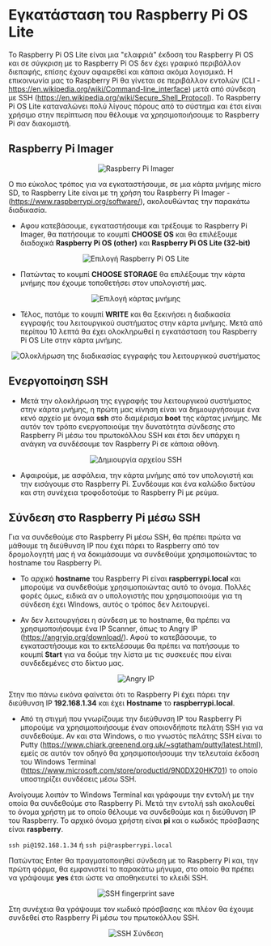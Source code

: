 # Εγκατάσταση του Raspberry Pi OS Lite

Το Raspberry Pi OS Lite είναι μια "ελαφριά" έκδοση του Raspberry Pi OS και σε σύγκριση με το Raspberry Pi OS δεν έχει γραφικό περιβάλλον διεπαφής, επίσης έχουν αφαιρεθεί και κάποια ακόμα λογισμικά. Η επικοινωνία μας το Raspberry Pi θα γίνεται σε περιβάλλον εντολών (CLI - https://en.wikipedia.org/wiki/Command-line_interface) μετά από σύνδεση με SSH (https://en.wikipedia.org/wiki/Secure_Shell_Protocol).
Το Raspberry Pi OS Lite καταναλώνει πολύ λίγους πόρους από το σύστημα και έτσι είναι χρήσιμο στην περίπτωση που θέλουμε να χρησιμοποιήσουμε το Raspberry Pi σαν διακομιστή. 

## Raspberry Pi Imager

<p align="center">
    <img src="images/imager.png" alt="Raspberry Pi Imager" />
</p>

Ο πιο εύκολος τρόπος για να εγκαταστήσουμε, σε μια κάρτα μνήμης micro SD, το Raspberry Lite είναι με τη χρήση του Raspberry Pi Imager - (https://www.raspberrypi.org/software/), ακολουθώντας την παρακάτω διαδικασία.

* Αφου κατεβάσουμε, εγκαταστήσουμε και τρέξουμε το Raspberry Pi Imager, θα πατήσουμε το κουμπί **CHOOSE OS** και θα επιλέξουμε διαδοχικά **Raspberry Pi OS (other)** και **Raspberry Pi OS Lite (32-bit)**

<p align="center">
    <img src="images/imager-select-os.png" alt="Επιλογή Raspberry Pi OS Lite" />
</p>

* Πατώντας το κουμπί **CHOOSE STORAGE** θα επιλέξουμε την κάρτα μνήμης που έχουμε τοποθετήσει στον υπολογιστή μας.

<p align="center">
    <img src="images/imager-select-sd.png" alt="Επιλογή κάρτας μνήμης" />
</p>

* Τέλος, πατάμε το κουμπί **WRITE** και θα ξεκινήσει η διαδικασία εγγραφής του λειτουργικού συστήματος στην κάρτα μνήμης. Μετά από περίπου 10 λεπτά θα έχει ολοκληρωθεί η εγκατάσταση του Raspberry Pi OS Lite στην κάρτα μνήμης.

<p align="center">
    <img src="images/imager-end.png" alt="Ολοκλήρωση της διαδικασίας εγγραφής του λειτουργικού συστήματος" />
</p>

## Ενεργοποίηση SSH

* Μετά την ολοκλήρωση της εγγραφής του λειτουργικού συστήματος στην κάρτα μνήμης, η πρώτη μας κίνηση είναι να δημιουργήσουμε ένα κενό αρχείο με όνομα **ssh** στο διαμέρισμα **boot** της κάρτας μνήμης. Με αυτόν τον τρόπο ενεργοποιούμε την δυνατότητα σύνδεσης στο Raspberry Pi μέσω του πρωτοκόλλου SSH και έτσι δεν υπάρχει η ανάγκη να συνδέσουμε τον Raspberry Pi σε κάποια οθόνη.

<p align="center">
    <img src="images/ssh-file.png" alt="Δημιουργία αρχείου SSH" />
</p>

* Αφαιρούμε, με ασφάλεια, την κάρτα μνήμης από τον υπολογιστή και την εισάγουμε στο Raspberry Pi. Συνδέουμε και ένα καλώδιο δικτύου και στη συνέχεια τροφοδοτούμε το Raspberry Pi με ρεύμα.

## Σύνδεση στο Raspberry Pi μέσω SSH

Για να συνδεθούμε στο Raspberry Pi μέσω SSH, θα πρέπει πρώτα να μάθουμε τη διεύθυνση ΙΡ που έχει πάρει το Raspberry από τον δρομολογητή μας ή να δοκιμάσουμε να συνδεθούμε χρησιμοποιώντας το hostname του Raspberry Pi.

* Το αρχικό **hostname** του Raspberry Pi είναι **raspberrypi.local** και μπορούμε να συνδεθούμε χρησιμοποιώντας αυτό το όνομα. Πολλές φορές όμως, ειδικά αν ο υπολογιστής που χρησιμοποιούμε για τη σύνδεση έχει Windows, αυτός ο τρόπος δεν λειτουργεί.

* Αν δεν λειτουργήσει η σύνδεση με το hostname, θα πρέπει να χρησιμοποιήσουμε ένα IP Scanner, όπως το Angry IP (https://angryip.org/download/). Αφού το κατεβάσουμε, το εγκαταστήσουμε και το εκτελέσουμε θα πρέπει να πατήσουμε το κουμπί **Start** για να δούμε την λίστα με τις συσκευές που είναι συνδεδεμένες στο δίκτυο μας.

<p align="center">
    <img src="images/angry-ip.png" alt="Angry IP" />
</p>

Στην πιο πάνω εικόνα φαίνεται ότι το Raspberry Pi έχει πάρει την διεύθυνση ΙΡ **192.168.1.34** και έχει **Hostname** το **raspberrypi.local**.

* Από τη στιγμή που γνωρίζουμε την διεύθυνση IP του Raspberry Pi μπορούμε να χρησιμοποιήσουμε έναν οποιονδήποτε πελάτη SSH για να συνδεθούμε. Αν και στα Windows, ο πιο γνωστός πελάτης SSH είναι το Putty (https://www.chiark.greenend.org.uk/~sgtatham/putty/latest.html), εμείς σε αυτόν τον οδηγό θα χρησιμοποιήσουμε την τελευταία έκδοση του Windows Terminal (https://www.microsoft.com/store/productId/9N0DX20HK701) το οποίο υποστηρίζει συνδέσεις μέσω SSH.

Ανοίγουμε λοιπόν το Windows Terminal και γράφουμε την εντολή με την οποία θα συνδεθούμε στο Raspberry Pi. Μετά την εντολή ssh ακολουθεί το όνομα χρήστη με το οποίο θέλουμε να συνδεθούμε και η διεύθυνση IP του Raspberry. Το αρχικό όνομα χρήστη είναι **pi** και ο κωδικός πρόσβασης είναι **raspberry**.

`ssh pi@192.168.1.34` ή `ssh pi@raspberrypi.local`

Πατώντας Enter θα πραγματοποιηθεί σύνδεση με το Raspberry Pi και, την πρώτη φόρμα, θα εμφανιστεί το παρακάτω μήνυμα, στο οποίο θα πρέπει να γράψουμε **yes** έτσι ώστε να αποθηκευτεί το κλειδί SSH.

<p align="center">
    <img src="images/ssh-first-time.png" alt="SSH fingerprint save" />
</p>

Στη συνέχεια θα γράψουμε τον κωδικό πρόσβασης και πλέον θα έχουμε συνδεθεί στο Raspberry Pi μέσω του πρωτοκόλλου SSH.

<p align="center">
    <img src="images/ssh-connection.png" alt="SSH Σύνδεση" />
</p>
